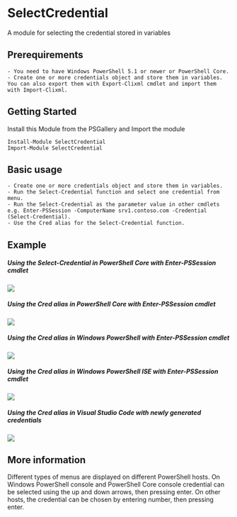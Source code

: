 # SelectCredential
A module for selecting the credential stored in variables

## Prerequirements
    - You need to have Windows PowerShell 5.1 or newer or PowerShell Core.
    - Create one or more credentials object and store them in variables. You can also export them with Export-Clixml cmdlet and import them with Import-Clixml.

## Getting Started
Install this Module from the PSGallery and Import the module

    Install-Module SelectCredential
    Import-Module SelectCredential

## Basic usage
    - Create one or more credentials object and store them in variables.
    - Run the Select-Credential function and select one credential from menu.
    - Run the Select-Credential as the parameter value in other cmdlets e.g. Enter-PSSession -ComputerName srv1.contoso.com -Credential (Select-Credential).
    - Use the Cred alias for the Select-Credential function.

## Example

##### Using the Select-Credential in PowerShell Core with Enter-PSSession cmdlet
![](https://raw.githubusercontent.com/amrowicki/SelectCredential/master/README/SelectCredential1.gif)

##### Using the Cred alias in PowerShell Core with Enter-PSSession cmdlet
![](https://raw.githubusercontent.com/amrowicki/SelectCredential/master/README/SelectCredential2.gif)

##### Using the Cred alias in Windows PowerShell with Enter-PSSession cmdlet
![](https://raw.githubusercontent.com/amrowicki/SelectCredential/master/README/SelectCredential3.gif)

##### Using the Cred alias in Windows PowerShell ISE with Enter-PSSession cmdlet
![](https://raw.githubusercontent.com/amrowicki/SelectCredential/master/README/SelectCredential4.gif)

##### Using the Cred alias in Visual Studio Code with newly generated credentials
![](https://raw.githubusercontent.com/amrowicki/SelectCredential/master/README/SelectCredential5.gif)

## More information
Different types of menus are displayed on different PowerShell hosts.
On Windows PowerShell console and PowerShell Core console credential can be selected using the up and down arrows, then pressing enter.
On other hosts, the credential can be chosen by entering number, then pressing enter.